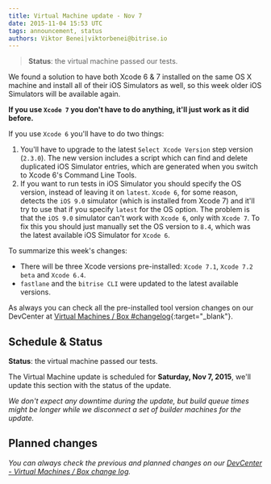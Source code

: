 ```yaml
---
title: Virtual Machine update - Nov 7
date: 2015-11-04 15:53 UTC
tags: announcement, status
authors: Viktor Benei|viktorbenei@bitrise.io
---
```


> **Status**: the virtual machine passed our tests.

We found a solution to have both Xcode 6 & 7 installed on the same OS X machine
and install all of their iOS Simulators as well, so this week
older iOS Simulators will be available again.

**If you use `Xcode 7` you don't have to do anything, it'll just work
as it did before.**

If you use `Xcode 6` you'll have to do two things:

1. You'll have to upgrade to the latest `Select Xcode Version` step version (`2.3.0`). The new version includes a script which can find and delete duplicated iOS Simulator entries, which are generated when you switch to Xcode 6's Command Line Tools.
2. If you want to run tests in iOS Simulator you should specify the OS version, instead of leaving it on `latest`. `Xcode 6`, for some reason, detects the `iOS 9.0` simulator (which is installed from Xcode 7) and it'll try to use that if you specify `latest` for the OS option. The problem is that the `iOS 9.0` simulator can't work with `Xcode 6`, only with `Xcode 7`. To fix this you should just manually set the OS version to `8.4`, which was the latest available iOS Simulator for `Xcode 6`.

To summarize this week's changes:

* There will be three Xcode versions pre-installed: `Xcode 7.1`, `Xcode 7.2 beta` and `Xcode 6.4`.
* `fastlane` and the `bitrise CLI` were updated to the latest available versions.

As always you can check all the pre-installed tool version
changes on our DevCenter at [Virtual Machines / Box #changelog](http://devcenter.bitrise.io/docs/vm-box-changelog){:target="_blank"}.


## Schedule & Status

**Status**: the virtual machine passed our tests.

The Virtual Machine update is scheduled for **Saturday, Nov 7, 2015**,
we'll update this section with the status of the update.

*We don't expect any downtime during the update, but build queue
times might be longer while we disconnect a set of
builder machines for the update.*


## Planned changes

*You can always check the previous and planned changes
on our [DevCenter - Virtual Machines / Box change log](http://devcenter.bitrise.io/docs/vm-box-changelog).*
